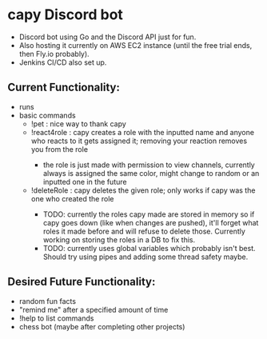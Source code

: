 # capy Discord bot
- Discord bot using Go and the Discord API just for fun. 
- Also hosting it currently on AWS EC2 instance (until the free trial ends, then Fly.io probably).
- Jenkins CI/CD also set up. 

## Current Functionality:
- runs
- basic commands
    - !pet : nice way to thank capy
    - !react4role <role name> : capy creates a role with the inputted name and anyone who reacts to it gets assigned it; removing your reaction removes you from the role
        - the role is just made with permission to view channels, currently always is assigned the same color, might change to random or an inputted one in the future
    - !deleteRole <role name> : capy deletes the given role; only works if capy was the one who created the role
        - TODO: currently the roles capy made are stored in memory so if capy goes down (like when changes are pushed), it'll forget what roles it made before and will refuse to delete those. Currently working on storing the roles in a DB to fix this.
        - TODO: currently uses global variables which probably isn't best. Should try using pipes and adding some thread safety maybe.

## Desired Future Functionality:
- random fun facts
- "remind me" after a specified amount of time
- !help to list commands
- chess bot (maybe after completing other projects)
